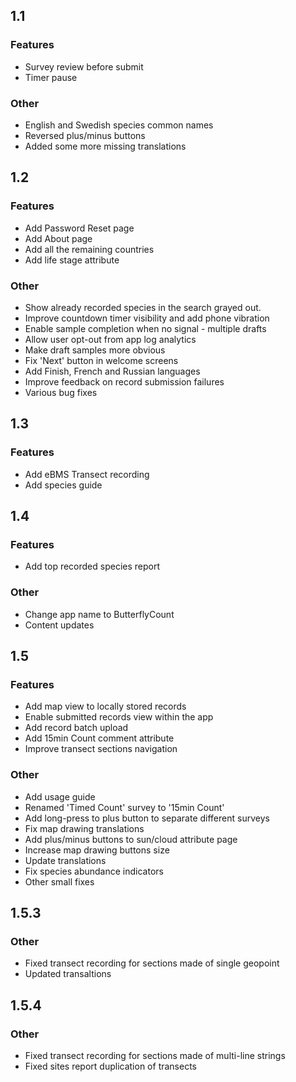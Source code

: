## 1.1

### Features

* Survey review before submit
* Timer pause

### Other

* English and Swedish species common names
* Reversed plus/minus buttons
* Added some more missing translations

## 1.2

### Features

* Add Password Reset page
* Add About page
* Add all the remaining countries
* Add life stage attribute

### Other

* Show already recorded species in the search grayed out.
* Improve countdown timer visibility and add phone vibration
* Enable sample completion when no signal - multiple drafts
* Allow user opt-out from app log analytics
* Make draft samples more obvious
* Fix 'Next' button in welcome screens
* Add Finish, French and Russian languages
* Improve feedback on record submission failures
* Various bug fixes


## 1.3

### Features

* Add eBMS Transect recording
* Add species guide

## 1.4

### Features

* Add top recorded species report

### Other

* Change app name to ButterflyCount
* Content updates

## 1.5

### Features

* Add map view to locally stored records
* Enable submitted records view within the app
* Add record batch upload
* Add 15min Count comment attribute 
* Improve transect sections navigation

### Other
* Add usage guide
* Renamed 'Timed Count' survey to '15min Count'
* Add long-press to plus button to separate different surveys
* Fix map drawing translations
* Add plus/minus buttons to sun/cloud attribute page
* Increase map drawing buttons size
* Update translations
* Fix species abundance indicators
* Other small fixes


## 1.5.3

### Other
* Fixed transect recording for sections made of single geopoint
* Updated transaltions


## 1.5.4

### Other
* Fixed transect recording for sections made of multi-line strings
* Fixed sites report duplication of transects